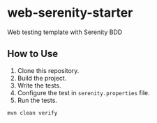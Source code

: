 # web-serenity-starter

Web testing template with Serenity BDD

## How to Use

1. Clone this repository.
2. Build the project.
3. Write the tests.
4. Configure the test in `serenity.properties` file.
5. Run the tests.

```shell
mvn clean verify
```